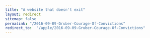 ```yaml
---
title: "A website that doesn't exit"
layout: redirect
sitemap: false
permalink: "/2016-09-09-Gruber-Courage-Of-Convictions"
redirect_to:  "/apple/2016-09-09-Gruber-Courage-Of-Convictions"
---
```

